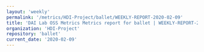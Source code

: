 ```yaml
---
layout: 'weekly'
permalink: '/metrics/HDI-Project/ballet/WEEKLY-REPORT-2020-02-09'
title: 'DAI Lab OSS Metrics Metrics report for ballet | WEEKLY-REPORT-2020-02-09'
organization: 'HDI-Project'
repository: 'ballet'
current_date: '2020-02-09'
---
```

